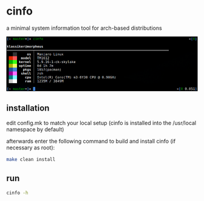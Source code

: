 # cinfo

a minimal system information tool for arch-based distributions

![screenshot](screenshot.png)

## installation

edit config.mk to match your local setup (cinfo is installed into
the /usr/local namespace by default)

afterwards enter the following command to build and install cinfo (if
necessary as root):

```bash
make clean install
```

## run

```bash
cinfo -h
```
